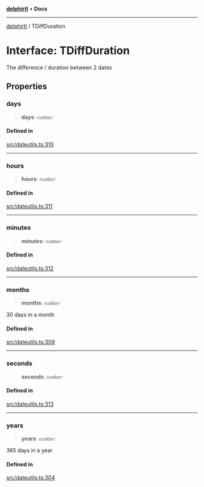 [**delphirtl**](../README.md) • **Docs**

***

[delphirtl](../globals.md) / TDiffDuration

# Interface: TDiffDuration

The difference / duration between 2 dates

## Properties

### days

> **days**: `number`

#### Defined in

[src/dateutils.ts:310](https://github.com/chuacw/delphirtl/blob/05c2ea653decdb53a49ed6866b6aa0d956ef8b01/src/dateutils.ts#L310)

***

### hours

> **hours**: `number`

#### Defined in

[src/dateutils.ts:311](https://github.com/chuacw/delphirtl/blob/05c2ea653decdb53a49ed6866b6aa0d956ef8b01/src/dateutils.ts#L311)

***

### minutes

> **minutes**: `number`

#### Defined in

[src/dateutils.ts:312](https://github.com/chuacw/delphirtl/blob/05c2ea653decdb53a49ed6866b6aa0d956ef8b01/src/dateutils.ts#L312)

***

### months

> **months**: `number`

30 days in a month

#### Defined in

[src/dateutils.ts:309](https://github.com/chuacw/delphirtl/blob/05c2ea653decdb53a49ed6866b6aa0d956ef8b01/src/dateutils.ts#L309)

***

### seconds

> **seconds**: `number`

#### Defined in

[src/dateutils.ts:313](https://github.com/chuacw/delphirtl/blob/05c2ea653decdb53a49ed6866b6aa0d956ef8b01/src/dateutils.ts#L313)

***

### years

> **years**: `number`

365 days in a year

#### Defined in

[src/dateutils.ts:304](https://github.com/chuacw/delphirtl/blob/05c2ea653decdb53a49ed6866b6aa0d956ef8b01/src/dateutils.ts#L304)
